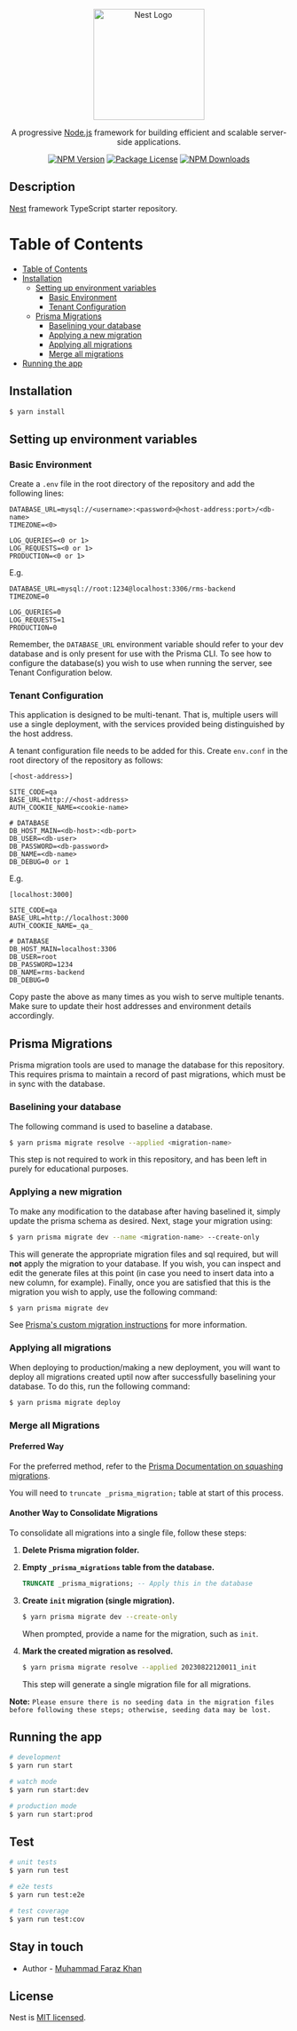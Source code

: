<p align="center">
  <a href="http://nestjs.com/" target="blank"><img src="https://nestjs.com/img/logo-small.svg" width="200" alt="Nest Logo" /></a>
</p>

[circleci-image]: https://img.shields.io/circleci/build/github/nestjs/nest/master?token=abc123def456
[circleci-url]: https://circleci.com/gh/nestjs/nest

  <p align="center">A progressive <a href="http://nodejs.org" target="_blank">Node.js</a> framework for building efficient and scalable server-side applications.</p>
    <p align="center">
<a href="https://www.npmjs.com/~nestjscore" target="_blank"><img src="https://img.shields.io/npm/v/@nestjs/core.svg" alt="NPM Version" /></a>
<a href="https://www.npmjs.com/~nestjscore" target="_blank"><img src="https://img.shields.io/npm/l/@nestjs/core.svg" alt="Package License" /></a>
<a href="https://www.npmjs.com/~nestjscore" target="_blank"><img src="https://img.shields.io/npm/dm/@nestjs/common.svg" alt="NPM Downloads" /></a>
</p>

## Description

[Nest](https://github.com/nestjs/nest) framework TypeScript starter repository.

# Table of Contents

- [Table of Contents](#table-of-contents)
- [Installation](#installation)
  - [Setting up environment variables](#setting-up-environment-variables)
    - [Basic Environment](#basic-environment)
    - [Tenant Configuration](#tenant-configuration)
  - [Prisma Migrations](#prisma-migrations)
    - [Baselining your database](#baselining-your-database)
    - [Applying a new migration](#applying-a-new-migration)
    - [Applying all migrations](#applying-all-migrations)
    - [Merge all migrations](#merge-all-migrations)
- [Running the app](#running-the-app)

## Installation

```bash
$ yarn install
```

## Setting up environment variables

### Basic Environment

Create a `.env` file in the root directory of the repository and add the following lines:

```
DATABASE_URL=mysql://<username>:<password>@<host-address:port>/<db-name>
TIMEZONE=<0>

LOG_QUERIES=<0 or 1>
LOG_REQUESTS=<0 or 1>
PRODUCTION=<0 or 1>
```

E.g.

```
DATABASE_URL=mysql://root:1234@localhost:3306/rms-backend
TIMEZONE=0

LOG_QUERIES=0
LOG_REQUESTS=1
PRODUCTION=0
```

Remember, the `DATABASE_URL` environment variable should refer to your dev database and is only present for use with the Prisma CLI. To see how to configure the database(s) you wish to use when running the server, see Tenant Configuration below.


### Tenant Configuration

This application is designed to be multi-tenant. That is, multiple users will use a single deployment, with the services provided being distinguished by the host address.

A tenant configuration file needs to be added for this. Create `env.conf` in the root directory of the repository as follows:

```
[<host-address>]

SITE_CODE=qa
BASE_URL=http://<host-address>
AUTH_COOKIE_NAME=<cookie-name>

# DATABASE
DB_HOST_MAIN=<db-host>:<db-port>
DB_USER=<db-user>
DB_PASSWORD=<db-password>
DB_NAME=<db-name>
DB_DEBUG=0 or 1
```

E.g.

```
[localhost:3000]

SITE_CODE=qa
BASE_URL=http://localhost:3000
AUTH_COOKIE_NAME=_qa_

# DATABASE
DB_HOST_MAIN=localhost:3306
DB_USER=root
DB_PASSWORD=1234
DB_NAME=rms-backend
DB_DEBUG=0
```

Copy paste the above as many times as you wish to serve multiple tenants. Make sure to update their host addresses and environment details accordingly.

## Prisma Migrations

Prisma migration tools are used to manage the database for this repository. This requires prisma to maintain a record of past migrations, which must be in sync with the database.

### Baselining your database

The following command is used to baseline a database.

```bash
$ yarn prisma migrate resolve --applied <migration-name>
```

This step is not required to work in this repository, and has been left in purely for educational purposes.

### Applying a new migration

To make any modification to the database after having baselined it, simply update the prisma schema as desired. Next, stage your migration using:

```bash
$ yarn prisma migrate dev --name <migration-name> --create-only
```

This will generate the appropriate migration files and sql required, but will **not** apply the migration to your database. If you wish, you can inspect and edit the generate files at this point (in case you need to insert data into a new column, for example). Finally, once you are satisfied that this is the migration you wish to apply, use the following command:

```bash
$ yarn prisma migrate dev
```

See [Prisma's custom migration instructions](https://www.prisma.io/docs/guides/database/developing-with-prisma-migrate/customizing-migrations) for more information.

### Applying all migrations

When deploying to production/making a new deployment, you will want
to deploy all migrations created uptil now after successfully
baselining your database. To do this, run the following command:

```bash
$ yarn prisma migrate deploy
```

### Merge all Migrations

#### Preferred Way

For the preferred method, refer to the [Prisma Documentation on squashing migrations](https://www.prisma.io/docs/orm/prisma-migrate/workflows/squashing-migrations#how-to-squash-migrations).

You will need to `truncate _prisma_migration;` table at start of this process.

#### Another Way to Consolidate Migrations

To consolidate all migrations into a single file, follow these steps:

1. **Delete Prisma migration folder.**

2. **Empty `_prisma_migrations` table from the database.**

   ```sql
   TRUNCATE _prisma_migrations; -- Apply this in the database
   ```

3. **Create `init` migration (single migration).**

   ```bash
   $ yarn prisma migrate dev --create-only
   ```

   When prompted, provide a name for the migration, such as `init`.

4. **Mark the created migration as resolved.**
   ```bash
   $ yarn prisma migrate resolve --applied 20230822120011_init
   ```
   This step will generate a single migration file for all migrations.

**Note:**
`Please ensure there is no seeding data in the migration files before following these steps; otherwise, seeding data may be lost.`


## Running the app

```bash
# development
$ yarn run start

# watch mode
$ yarn run start:dev

# production mode
$ yarn run start:prod
```

## Test

```bash
# unit tests
$ yarn run test

# e2e tests
$ yarn run test:e2e

# test coverage
$ yarn run test:cov
```

## Stay in touch

- Author - [Muhammad Faraz Khan](https://www.linkedin.com/in/farazkhan455/)


## License

Nest is [MIT licensed](LICENSE).
